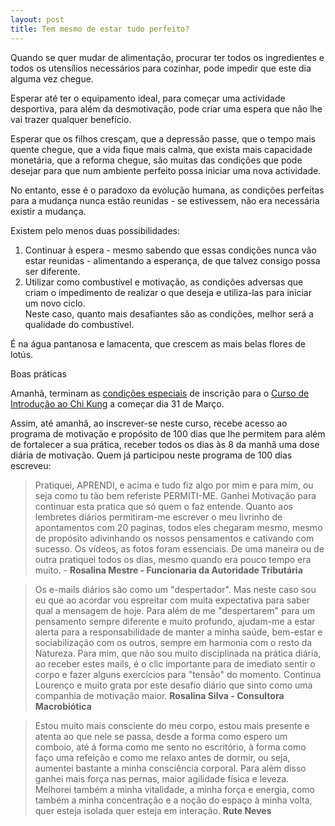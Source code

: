 ```yaml
---
layout: post
title: Tem mesmo de estar tudo perfeito?
---
```

Quando se quer mudar de alimentação, procurar ter todos os ingredientes e todos os utensílios necessários para cozinhar, pode impedir que este dia alguma vez chegue. 

Esperar até ter o equipamento ideal, para começar uma actividade desportiva, para além da desmotivação, pode criar uma espera que não lhe vai trazer qualquer benefício.

Esperar que os filhos cresçam, que a depressão passe, que o tempo mais quente chegue, que a vida fique mais calma, que exista mais capacidade monetária, que a reforma chegue, são muitas das condições que pode desejar para que num ambiente perfeito possa iniciar uma nova actividade. 

No entanto, esse é o paradoxo da evolução humana, as condições perfeitas para a mudança nunca estão reunidas - se estivessem, não era necessária existir a mudança. 

Existem pelo menos duas possibilidades: 

1. Continuar à espera - mesmo sabendo que essas condições nunca vão estar reunidas - alimentando a esperança, de que talvez consigo possa ser diferente. 
2. Utilizar como combustível e motivação, as condições adversas que criam o impedimento de realizar o que deseja e utiliza-las para iniciar um novo ciclo.    
Neste caso, quanto mais desafiantes são as condições, melhor será a qualidade do combustível.

É na água pantanosa e lamacenta, que crescem as mais belas flores de lotús.  

Boas práticas

Amanhã, terminam as [condições especiais](http://lourencoazevedo.com/zero.html#signup) de inscrição para o [Curso de Introdução ao Chi Kung](http://lourencoazevedo.com/zero.html) a começar dia 31 de Março.

Assim, até amanhã, ao inscrever-se neste curso, recebe acesso ao programa de motivação e propósito de 100 dias que lhe permitem para além de fortalecer a sua prática, receber todos os dias às 8 da manhã uma dose diária de motivação. 
Quem já participou neste programa de 100 dias escreveu:

>Pratiquei, APRENDI, e acima e tudo fiz algo por mim e para mim, ou seja como tu tão bem referiste PERMITI-ME.
Ganhei Motivação para continuar esta pratica que só quem o faz entende.
Quanto aos lembretes diários permitiram-me escrever o meu livrinho de apontamentos com 20 paginas, todos eles chegaram mesmo, mesmo de propósito adivinhando os nossos pensamentos e cativando com sucesso.
Os vídeos, as fotos foram essenciais.
De uma maneira ou de outra pratiquei todos os dias, mesmo quando era pouco tempo era muito. - **Rosalina Mestre - Funcionaria da Autoridade Tributária**

>Os e-mails diários são como um "despertador". Mas neste caso sou eu que ao acordar vou espreitar com muita expectativa para saber qual a mensagem de hoje.
Para além de me "despertarem" para um pensamento sempre diferente e muito profundo, ajudam-me a estar alerta para a responsabilidade de manter a minha saúde, bem-estar e sociabilização com os outros, sempre em harmonia com o resto da Natureza.
Para mim, que não sou muito disciplinada na prática diária, ao receber estes mails, é o clic importante para de imediato sentir o corpo e fazer alguns exercícios para "tensão" do momento.
Continua Lourenço e muito grata por este desafio diário que sinto como uma companhia de motivação maior. **Rosalina Silva - Consultora Macrobiótica**

>Estou muito mais consciente do meu corpo, estou mais presente e atenta ao que nele se passa, desde a forma como espero um comboio, até á forma como me sento no escritório, à forma como faço uma refeição e como me relaxo antes de dormir, ou seja, aumentei bastante a minha consciência corporal. Para além disso ganhei mais força nas pernas, maior agilidade física e leveza. Melhorei também a minha vitalidade, a minha força e energia, como também a minha concentração e a noção do espaço à minha volta, quer esteja isolada quer esteja em interação. **Rute Neves**

